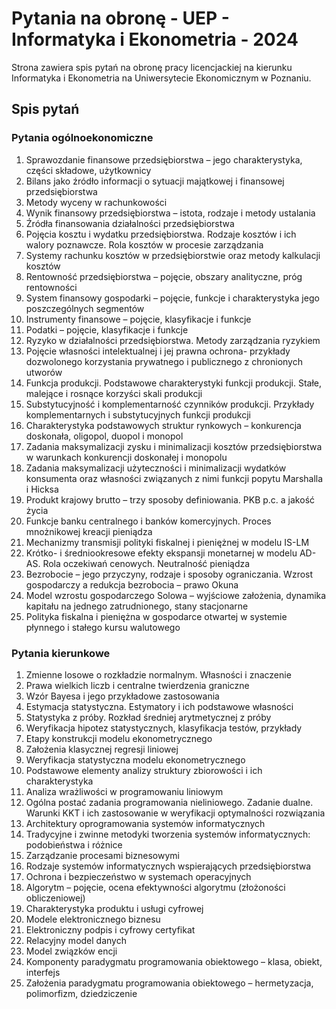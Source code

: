 # Pytania na obronę - UEP - Informatyka i Ekonometria - 2024

Strona zawiera spis pytań na obronę pracy licencjackiej na kierunku Informatyka i Ekonometria na Uniwersytecie Ekonomicznym w Poznaniu.

## Spis pytań

### Pytania ogólnoekonomiczne

1. Sprawozdanie finansowe przedsiębiorstwa – jego charakterystyka, części składowe, użytkownicy
2. Bilans jako źródło informacji o sytuacji majątkowej i finansowej przedsiębiorstwa
3. Metody wyceny w rachunkowości
4. Wynik finansowy przedsiębiorstwa – istota, rodzaje i metody ustalania
5. Źródła finansowania działalności przedsiębiorstwa
6. Pojęcia kosztu i wydatku przedsiębiorstwa. Rodzaje kosztów i ich walory poznawcze. Rola kosztów w procesie zarządzania
7. Systemy rachunku kosztów w przedsiębiorstwie oraz metody kalkulacji kosztów
8. Rentowność przedsiębiorstwa – pojęcie, obszary analityczne, próg rentowności
9. System finansowy gospodarki – pojęcie, funkcje i charakterystyka jego poszczególnych segmentów
10. Instrumenty finansowe – pojęcie, klasyfikacje i funkcje
11. Podatki – pojęcie, klasyfikacje i funkcje
12. Ryzyko w działalności przedsiębiorstwa. Metody zarządzania ryzykiem
13. Pojęcie własności intelektualnej i jej prawna ochrona- przykłady dozwolonego korzystania prywatnego i publicznego z chronionych utworów
14. Funkcja produkcji. Podstawowe charakterystyki funkcji produkcji. Stałe, malejące i rosnące korzyści skali produkcji
15. Substytucyjność i komplementarność czynników produkcji. Przykłady komplementarnych i substytucyjnych funkcji produkcji
16. Charakterystyka podstawowych struktur rynkowych – konkurencja doskonała, oligopol, duopol i monopol
17. Zadania maksymalizacji zysku i minimalizacji kosztów przedsiębiorstwa w warunkach konkurencji doskonałej i monopolu
18. Zadania maksymalizacji użyteczności i minimalizacji wydatków konsumenta oraz własności związanych z nimi funkcji popytu Marshalla i Hicksa
19. Produkt krajowy brutto – trzy sposoby definiowania. PKB p.c. a jakość życia
20. Funkcje banku centralnego i banków komercyjnych. Proces mnożnikowej kreacji pieniądza
21. Mechanizmy transmisji polityki fiskalnej i pieniężnej w modelu IS-LM
22. Krótko- i średniookresowe efekty ekspansji monetarnej w modelu AD-AS. Rola oczekiwań cenowych. Neutralność pieniądza
23. Bezrobocie – jego przyczyny, rodzaje i sposoby ograniczania. Wzrost gospodarczy a redukcja bezrobocia – prawo Okuna
24. Model wzrostu gospodarczego Solowa – wyjściowe założenia, dynamika kapitału na jednego zatrudnionego, stany stacjonarne
25. Polityka fiskalna i pieniężna w gospodarce otwartej w systemie płynnego i stałego kursu walutowego


### Pytania kierunkowe

1. Zmienne losowe o rozkładzie normalnym. Własności i znaczenie
2. Prawa wielkich liczb i centralne twierdzenia graniczne
3. Wzór Bayesa i jego przykładowe zastosowania
4. Estymacja statystyczna. Estymatory i ich podstawowe własności
5. Statystyka z próby. Rozkład średniej arytmetycznej z próby
6. Weryfikacja hipotez statystycznych, klasyfikacja testów, przykłady
7. Etapy konstrukcji modelu ekonometrycznego
8. Założenia klasycznej regresji liniowej
9. Weryfikacja statystyczna modelu ekonometrycznego
10. Podstawowe elementy analizy struktury zbiorowości i ich charakterystyka
11. Analiza wrażliwości w programowaniu liniowym
12. Ogólna postać zadania programowania nieliniowego. Zadanie dualne. Warunki KKT i ich zastosowanie w weryfikacji optymalności rozwiązania
13. Architektury oprogramowania systemów informatycznych
14. Tradycyjne i zwinne metodyki tworzenia systemów informatycznych: podobieństwa i różnice
15. Zarządzanie procesami biznesowymi
16. Rodzaje systemów informatycznych wspierających przedsiębiorstwa
17. Ochrona i bezpieczeństwo w systemach operacyjnych
18. Algorytm – pojęcie, ocena efektywności algorytmu (złożoności obliczeniowej)
19. Charakterystyka produktu i usługi cyfrowej
20. Modele elektronicznego biznesu
21. Elektroniczny podpis i cyfrowy certyfikat
22. Relacyjny model danych
23. Model związków encji
24. Komponenty paradygmatu programowania obiektowego – klasa, obiekt, interfejs
25. Założenia paradygmatu programowania obiektowego – hermetyzacja, polimorfizm, dziedziczenie